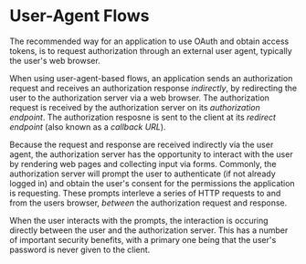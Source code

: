 # User-Agent Flows

The recommended way for an application to use OAuth and obtain access tokens, is
to request authorization through an external user agent, typically the user's
web browser.

When using user-agent-based flows, an application sends an authorization request
and receives an authorization response _indirectly_, by redirecting the user
to the authorization server via a web browser.  The authorization request is
received by the authorization server on its _authorization endpoint_.  The
authorization resposne is sent to the client at its _redirect endpoint_ (also
known as a _callback URL_).

Because the request and response are received indirectly via the user agent, the
authorization server has the opportunity to interact with the user by rendering
web pages and collecting input via forms.  Commonly, the authorization server
will prompt the user to authenticate (if not already logged in) and obtain the
user's consent for the permissions the application is requesting.  These prompts
interleve a series of HTTP requests to and from the users browser, _between_ the
authorization request and response.

When the user interacts with the prompts, the interaction is occuring directly
between the user and the authorization server.  This has a number of important
security benefits, with a primary one being that the user's password is never
given to the client.

